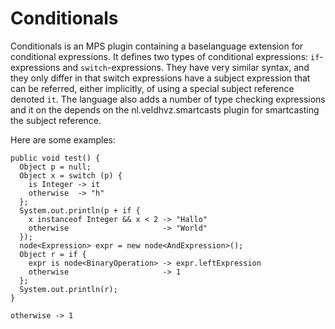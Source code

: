 # Conditionals

Conditionals is an MPS plugin containing a baselanguage extension for conditional expressions.
It defines two types of conditional expressions: `if`-expressions and `switch`-expressions.
They have very similar syntax, and they only differ in that switch expressions have a subject expression that 
can be referred, either implicitly, of using a special subject reference denoted `it`.
The language also adds a number of type checking expressions and it
on the depends on the nl.veldhvz.smartcasts plugin for smartcasting the subject reference.

Here are some examples:
```
public void test() { 
  Object p = null; 
  Object x = switch (p) { 
    is Integer -> it 
    otherwise  -> "h"
  }; 
  System.out.println(p + if { 
    x instanceof Integer && x < 2 -> "Hallo"
    otherwise                     -> "World"
  }); 
  node<Expression> expr = new node<AndExpression>(); 
  Object r = if { 
    expr is node<BinaryOperation> -> expr.leftExpression
    otherwise                     -> 1 
  }; 
  System.out.println(r); 
}
                                                                                                                                                                                                                              otherwise -> 1                                                                         
```